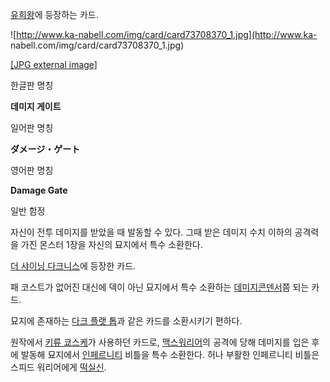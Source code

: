 [유희왕](%EC%9C%A0%ED%9D%AC%EC%99%95.md)에 등장하는 카드.  

![http://www.ka-nabell.com/img/card/card73708370_1.jpg](http://www.ka-
nabell.com/img/card/card73708370_1.jpg)

[[JPG external image]](http://www.ka-nabell.com/img/card/card73708370_1.jpg)

  

한글판 명칭

**데미지 게이트**

일어판 명칭

**ダメージ・ゲート**

영어판 명칭

**Damage Gate**

일반 함정

자신이 전투 데미지를 받았을 때 발동할 수 있다. 그때 받은 데미지 수치 이하의 공격력을 가진 몬스터 1장을 자신의 묘지에서 특수 소환한다.

  
[더 샤이닝 다크니스](%EB%8D%94%20%EC%83%A4%EC%9D%B4%EB%8B%9D%20%EB%8B%A4%ED%81%AC%EB%8B%88%EC%8A%A4.md)에 등장한 카드.

패 코스트가 없어진 대신에 덱이 아닌 묘지에서 특수 소환하는 [데미지콘덴서](%EB%8D%B0%EB%AF%B8%EC%A7%80%20%EC%BD%98%EB%8D%B4%EC%84%9C.md)쯤 되는 카드.

묘지에 존재하는 [다크 플랫 톱](%EB%8B%A4%ED%81%AC%20%ED%94%8C%EB%9E%AB%20%ED%86%B1.md)과
같은 카드를 소환시키기 편하다.

원작에서 [키류 쿄스케](%ED%82%A4%EB%A5%98%20%EC%BF%84%EC%8A%A4%EC%BC%80.md)가 사용하던
카드로, [맥스워리어](%EC%9B%8C%EB%A6%AC%EC%96%B4%20%EC%8B%9C%EB%A6%AC%EC%A6%88.md)의 공격에 당해
데미지를 입은 후에 발동해 묘지에서
[인페르니티](%EC%9D%B8%ED%8E%98%EB%A5%B4%EB%8B%88%ED%8B%B0.md) 비틀을 특수 소환한다. 허나
부활한 인페르니티 비틀은 스피드 워리어에게 [떡실신](%EB%96%A1%EC%8B%A4%EC%8B%A0.md).

